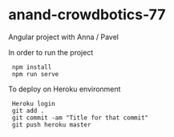# anand-crowdbotics-77
Angular project with Anna / Pavel

In order to run the project
```
 npm install
 npm run serve
```

To deploy on Heroku environment
```
 Heroku login
 git add .
 git commit -am "Title for that commit"
 git push heroku master
```
